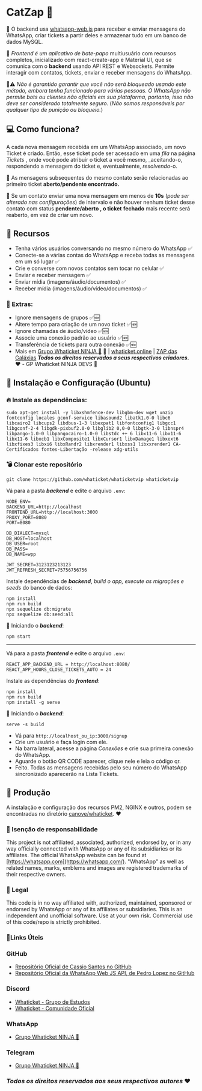 # CatZap 🥷
📝 O backend usa [whatsapp-web.js](https://github.com/pedroslopez/whatsapp-web.js) para receber e enviar mensagens do WhatsApp, criar tickets a partir deles e armazenar tudo em um banco de dados MySQL.

📝 _Frontend é um aplicativo de bate-papo_ multiusuário com recursos completos, inicializado com react-create-app e Material UI, que se comunica com o **backend** usando API REST e Websockets. Permite interagir com contatos, tickets, enviar e receber mensagens do WhatsApp.

🚨⚠️ *Não é garantido garantir que você não será bloqueado usando este método, embora tenha funcionado para várias pessoas. O WhatsApp não permite bots ou clientes não oficiais em sua plataforma, portanto, isso não deve ser considerado totalmente seguro.* (*Não somos responsáveis por qualquer tipo de punição ou bloqueio.*)

## 💻 Como funciona?
A cada nova mensagem recebida em um WhatsApp associado, um novo Ticket é criado. Então, esse ticket pode ser acessado em uma _fila_ na página _Tickets_ , onde você pode atribuir o ticket a você mesmo, _aceitando-o, respondendo a mensagem do ticket e, eventualmente, _resolvendo_-o.

🚀 As mensagens subsequentes do mesmo contato serão relacionadas ao primeiro ticket **aberto/pendente encontrado.**

🚀 Se um contato enviar uma nova mensagem em menos de **10s** (*pode ser alterado nas configurações*) de intervalo e não houver nenhum ticket desse contato com status **pendente/aberto , o ticket** **fechado** mais recente será reaberto, em vez de criar um novo.

## 🚀 Recursos 

-   Tenha vários usuários conversando no mesmo número do WhatsApp ✅
-   Conecte-se a várias contas do WhatsApp e receba todas as mensagens em um só lugar ✅ 
-   Crie e converse com novos contatos sem tocar no celular ✅
-   Enviar e receber mensagem ✅
-   Enviar mídia (imagens/áudio/documentos) ✅
-   Receber mídia (imagens/áudio/vídeo/documentos) ✅

### 🥷 Extras:
- Ignore mensagens de grupos ✅🆕
- Altere tempo para criação de um novo ticket ✅🆕
- Ignore chamadas de áudio/vídeo ✅🆕
- Associe uma conexão padrão ao usuário ✅🆕
- Transferência de tickets para outra conexão ✅🆕
- Mais em [ Grupo Whaticket NINJA 🥷](https://telinkei.com/whaticket-zap) 🥷 | [whaticket.online](https://whaticket.online/) | [ZAP das Galáxias](https://www.youtube.com/channel/UCrPbAoQKz42Gm0mLdWatAEA)
***Todos os direitos reservados a seus respectivos criadores.*** ❤️ - GP Whaticket NINJA DEVS 🥷

## 💯 Instalação e Configuração (Ubuntu)

###  🔥 Instale as dependências:

    sudo apt-get install -y libxshmfence-dev libgbm-dev wget unzip fontconfig locales gconf-service libasound2 libatk1.0-0 libc6 libcairo2 libcups2 libdbus-1-3 libexpat1 libfontconfig1 libgcc1 libgconf-2-4 libgdk-pixbuf2.0-0 libglib2 0,0-0 libgtk-3-0 libnspr4 libpango-1.0-0 libpangocairo-1.0-0 libstdc ++ 6 libx11-6 libx11-6 libx11-6 libxcb1 libxComposite1 libxCursor1 libxDamage1 libxext6 libxfixes3 libxi6 libxRandr2 libxrender1 libxss1 libxxrender1 CA-Certificados fontes-Libertação -release xdg-utils

###  💣 Clonar este repositório
    git clone https://github.com/whaticket/whaticketvip whaticketvip 

Vá para a pasta ***backend*** e edite o arquivo `.env`:

    NODE_ENV=
    BACKEND_URL=http://localhost
    FRONTEND_URL=http://localhost:3000
    PROXY_PORT=8080
    PORT=8080
    
    DB_DIALECT=mysql
    DB_HOST=localhost
    DB_USER=root
    DB_PASS=
    DB_NAME=wpp
    
    JWT_SECRET=3123123213123
    JWT_REFRESH_SECRET=75756756756

Instale dependências de ***backend***, *build o app, execute as migrações e seeds* do banco de dados:

    npm install
    npm run build
    npx sequelize db:migrate
    npx sequelize db:seed:all

🚀 Iniciando o ***backend***:

    npm start

---

Vá para a pasta ***frontend*** e edite o arquivo `.env`:

    REACT_APP_BACKEND_URL = http://localhost:8080/
    REACT_APP_HOURS_CLOSE_TICKETS_AUTO = 24

Instale as dependências do ***frontend***:

    npm install 
    npm run build
    npm install -g serve

🚀 Iniciando o ***backend***:

    serve -s build

-   Vá para `http://localhost_ou_ip:3000/signup`
-   Crie um usuário e faça login com ele.
-   Na barra lateral, acesse a página _Conexões_ e crie sua primeira conexão do WhatsApp.
-   Aguarde o botão QR CODE aparecer, clique nele e leia o código qr.
-   Feito. Todas as mensagens recebidas pelo seu número do WhatsApp sincronizado aparecerão na Lista Tickets.


##  🚀 Produção

A instalação e configuração dos recursos PM2, NGINX e outros, podem se encontradas no diretório [canove/whaticket](https://github.com/canove/whaticket#:~:text=Start%20frontend%20with%20pm2,%20and%20save%20pm2%20process%20list%20to%20start%20automatically%20after%20reboot:). ❤️


### 📃 Isenção de responsabilidade
 This project is not affiliated, associated, authorized, endorsed by, or in any way officially connected with WhatsApp or any of its subsidiaries or its affiliates. The official WhatsApp website can be found at  [https://whatsapp.com](https://whatsapp.com/). "WhatsApp" as well as related names, marks, emblems and images are registered trademarks of their respective owners.

### 📃  Legal 
This code is in no way affiliated with, authorized, maintained, sponsored or endorsed by WhatsApp or any of its affiliates or subsidiaries. This is an independent and unofficial software. Use at your own risk. Commercial use of this code/repo is strictly prohibited.

### 🔗Links Úteis

### GitHub

-   [Repositório Oficial de Cassio Santos no GitHub](https://github.com/canove/whaticket)
-   [Repositório Oficial da WhatsApp Web JS API, de Pedro Lopez no GitHub](https://github.com/pedroslopez/whatsapp-web.js/)

### Discord

-   [Whaticket - Grupo de Estudos](https://discord.gg/9Nw2ssrX)
-   [Whaticket - Comunidade Oficial](https://discord.gg/Dp2tTZRYHg)

### WhatsApp

-   [Grupo Whaticket NINJA 🥷  ](https://telinkei.com/whaticket-zap) 

### Telegram

-   [Grupo Whaticket NINJA 🥷 ](https://telinkei.com/whaticket-tg)


### *Todos os direitos reservados aos seus respectivos autores* ❤️
